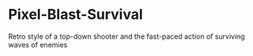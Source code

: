 # Pixel-Blast-Survival
Retro style of a top-down shooter and the fast-paced action of surviving waves of enemies
